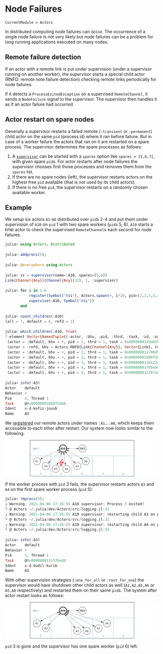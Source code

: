 # Node Failures

```@meta
CurrentModule = Actors
```

In distributed computing node failures can occur. The occurrence of a single node failure is not very likely but node failures can be a problem for long running applications executed on many nodes.

## Remote failure detection

If an actor with a remote link is put under supervision (under a supervisor running on another worker), the supervisor starts a special child actor (RNFD: remote note failure detection) checking remote links periodically for node failures.

If it detects a `ProcessExitedException` on a supervised `RemoteChannel`, it sends a `NodeFailure` signal to the supervisor. The supervisor then handles it as if an actor failure had occurred.

## Actor restart on spare nodes

Generally a supervisor restarts a failed remote (`:transient` or `:permanent`) child actor on the same `pid` (process id) where it ran before failure. But in case of a worker failure the actors that ran on it are restarted on a spare process. The supervisor determines the spare processes as follows:

1. A [`supervisor`](@ref) can be started with a `spares` option like `spares = [5,6,7]`, with given spare `pid`s. For actor restarts after node failures the supervisor chooses first those processes and removes them from the `spares` list.
2. If there are no spare nodes (left), the supervisor restarts actors on the highest free `pid` available (that is not used by its child actors).
3. If there is no free `pid`, the supervisor restarts on a randomly chosen available worker.

## Example

We setup six actors `A1`-`A6` distributed over `pid`s 2-4 and put them under supervision of `A10` on `pid` 1 with two spare workers (`pid`s 5, 6). `A10` starts a `RFND` actor to check the supervised `RemoteChannel`s each second for node failures.

```julia
julia> using Actors, Distributed

julia> addprocs(5);

julia> @everywhere using Actors

julia> sv = supervisor(name=:A10, spares=[5,6])
Link{Channel{Any}}(Channel{Any}(32), 1, :supervisor)

julia> for i in 1:6
           register(Symbol("A$i"), Actors.spawn(+, i*10, pid=(2,2,3,3,4,4)[i]))
           supervise(:A10, Symbol("A$i"))
       end

julia> count_children(:A10)
(all = 7, default = 6, rnfd = 1)

julia> which_children(:A10, true)
7-element Vector{NamedTuple{(:actor, :bhv, :pid, :thrd, :task, :id, :name, :restart), T} where T<:Tuple}:
 (actor = :default, bhv = +, pid = 2, thrd = 1, task = 0x0000000119a65000, id = "x-d-dokok-jabab", name = :A1, restart = :transient)
 (actor = :rnfd, bhv = Actors.RNFD{Link{Channel{Any}}, Vector{Link}, Vector{Int64}}, pid = 1, thrd = 1, task = 0x0000000107cbdee0, id = "x-d-izar-turob", name = nothing, restart = :transient)
 (actor = :default, bhv = +, pid = 2, thrd = 1, task = 0x000000011798d990, id = "x-d-divim-tokib", name = :A2, restart = :transient)
 (actor = :default, bhv = +, pid = 3, thrd = 1, task = 0x00000001689f5bb0, id = "x-d-kofiz-jovub", name = :A3, restart = :transient)
 (actor = :default, bhv = +, pid = 3, thrd = 1, task = 0x0000000116122ed0, id = "x-d-dimif-furib", name = :A4, restart = :transient)
 (actor = :default, bhv = +, pid = 4, thrd = 1, task = 0x00000001705e9dd0, id = "x-d-ladiv-nulib", name = :A5, restart = :transient)
 (actor = :default, bhv = +, pid = 4, thrd = 1, task = 0x000000011fb7aed0, id = "x-d-duvul-purib", name = :A6, restart = :transient)

julia> info(:A3)
Actor    default
Behavior +
Pid      3, Thread 1
Task     @0x00000001689f5bb0
Ident    x-d-kofiz-jovub
Name     A3
```

We [registered](howto/register.md) our remote actors under names `:A1`…`:A6`, which keeps them accessible to each other after restart. Our system now looks similar to the following:

![supervisor rfd 1](assets/supervisor_rfd1.svg)

If the worker process with `pid` 3 fails, the supervisor restarts  actors `A3` and `A4` on the first spare worker process (`pid` 5):

```julia
julia> rmprocs(3);
┌ Warning: 2021-04-06 17:26:55 A10 supervisor: Process 3 exited!
└ @ Actors ~/.julia/dev/Actors/src/logging.jl:31
┌ Warning: 2021-04-06 17:26:55 A10 supervisor: restarting child A3 on pid 5
└ @ Actors ~/.julia/dev/Actors/src/logging.jl:31
┌ Warning: 2021-04-06 17:26:55 A10 supervisor: restarting child A4 on pid 5
└ @ Actors ~/.julia/dev/Actors/src/logging.jl:31

julia> info(:A3)
Actor    default
Behavior +
Pid      5, Thread 1
Task     @0x000000011c576ed0
Ident    x-d-dudil-kurib
Name     A3
```

With other supervision strategies (`:one_for_all` or `:rest_for_one`) the supervisor would have shutdown other child actors as well (`A1,A2,A5,A6` or `A5,A6` respectively) and restarted them on their same `pid`s. The system after actor restart looks as follows:

![supervisor rfd 2](assets/supervisor_rfd2.svg)

`pid` 3 is gone and the supervisor has one spare worker (`pid` 6) left.
